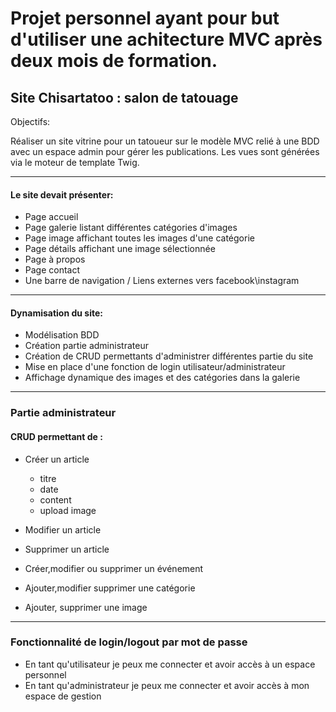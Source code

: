 # Projet personnel ayant pour but d'utiliser une achitecture MVC après deux mois de formation.

## Site Chisartatoo : salon de tatouage


Objectifs: 

Réaliser un site vitrine pour un tatoueur sur le modèle MVC relié à une BDD avec un espace admin pour gérer les publications.
Les vues sont générées via le moteur de template Twig.

*** 

 #### Le site devait présenter:

* Page accueil
* Page galerie listant différentes catégories d'images
* Page image affichant toutes les images d'une catégorie
* Page détails affichant une image sélectionnée
* Page à propos
* Page contact
* Une barre de navigation / Liens externes vers facebook\instagram

***

#### Dynamisation du site:

* Modélisation BDD
* Création partie administrateur
* Création de CRUD permettants d'administrer différentes partie du site
* Mise en place d'une fonction de login utilisateur/administrateur
* Affichage dynamique des images et des catégories dans la galerie

***

### Partie administrateur
 
#### CRUD permettant de :

* Créer un article
    * titre
    * date
    * content
    * upload image
* Modifier un article
* Supprimer un article

* Créer,modifier ou supprimer un événement

* Ajouter,modifier supprimer une catégorie

* Ajouter, supprimer une image
 
***
### Fonctionnalité de login/logout par mot de passe

* En tant qu'utilisateur je peux me connecter et avoir accès à un espace personnel
* En tant qu'administrateur je peux me connecter et avoir accès à mon espace de gestion
